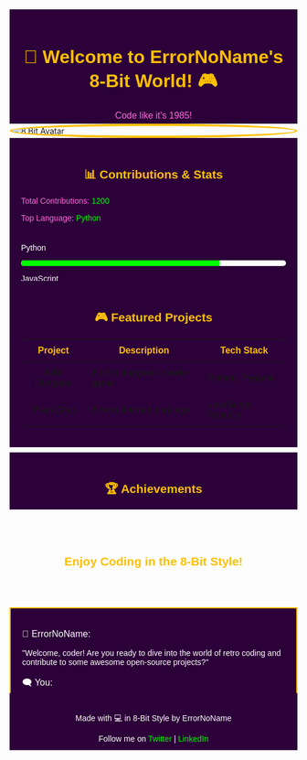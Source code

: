 <!-- Bannière d'Accueil -->
<svg width="100%" height="200" xmlns="http://www.w3.org/2000/svg">
    <foreignObject width="100%" height="100%">
        <div xmlns="http://www.w3.org/1999/xhtml" style="background-color: #2c0038; color: #fff; font-family: 'Press Start 2P', sans-serif; padding: 20px; text-align: center;">
            <h1 style="font-size: 32px; color: #ffbf00;">👾 Welcome to ErrorNoName's 8-Bit World! 🎮</h1>
            <p style="font-size: 16px; color: #ff6bdc;">Code like it's 1985!</p>
        </div>
    </foreignObject>
</svg>

<!-- Avatar Pixel Art -->
<img src="https://via.placeholder.com/150x150.png?text=8+Bit+Avatar" alt="8 Bit Avatar" style="display: block; margin: 0 auto; border: 4px solid #ffbf00; border-radius: 50%;">

<!-- Section des Statistiques de Contribution -->
<svg width="100%" height="150" xmlns="http://www.w3.org/2000/svg">
    <foreignObject width="100%" height="100%">
        <div xmlns="http://www.w3.org/1999/xhtml" style="font-family: 'Press Start 2P', sans-serif; padding: 20px; background-color: #2c0038; color: #fff;">
            <h2 style="text-align: center; color: #ffbf00;">📊 Contributions & Stats</h2>
            <p style="color: #ff6bdc;">Total Contributions: <span style="color: #00ff00;">1200</span></p>
            <p style="color: #ff6bdc;">Top Language: <span style="color: #00ff00;">Python</span></p>
        </div>
    </foreignObject>
</svg>

<!-- Barres de Progression pour les Langages -->
<svg width="100%" height="100" xmlns="http://www.w3.org/2000/svg">
    <foreignObject width="100%" height="100%">
        <div xmlns="http://www.w3.org/1999/xhtml" style="font-family: 'Press Start 2P', sans-serif; padding: 20px; background-color: #2c0038; color: #fff;">
            <p>Python</p>
            <div style="background-color: #fff; border-radius: 10px; overflow: hidden;">
                <div style="width: 75%; height: 10px; background-color: #00ff00;"></div>
            </div>
            <p>JavaScript</p>
            <div style="background-color: #fff; border-radius: 10px; overflow: hidden;">
                <div style="width: 60%; height: 10px; background-color: #ff6bdc;"></div>
            </div>
        </div>
    </foreignObject>
</svg>

<!-- Tableau des Projets en 8 Bits -->
<svg width="100%" height="300" xmlns="http://www.w3.org/2000/svg">
    <foreignObject width="100%" height="100%">
        <div xmlns="http://www.w3.org/1999/xhtml" style="font-family: 'Press Start 2P', sans-serif; padding: 20px; background-color: #2c0038; color: #fff;">
            <h2 style="text-align: center; color: #ffbf00;">🎮 Featured Projects</h2>
            <table style="width: 100%; border-collapse: collapse; margin-top: 10px;">
                <thead>
                    <tr style="color: #ffbf00;">
                        <th style="padding: 10px;">Project</th>
                        <th style="padding: 10px;">Description</th>
                        <th style="padding: 10px;">Tech Stack</th>
                    </tr>
                </thead>
                <tbody>
                    <tr>
                        <td style="padding: 10px; text-align: center;">8-Bit Dungeon</td>
                        <td style="padding: 10px;">A retro dungeon crawler game</td>
                        <td style="padding: 10px;">Python, Pygame</td>
                    </tr>
                    <tr>
                        <td style="padding: 10px; text-align: center;">Pixel-Chat</td>
                        <td style="padding: 10px;">A retro-themed chat app</td>
                        <td style="padding: 10px;">JavaScript, React.js</td>
                    </tr>
                </tbody>
            </table>
        </div>
    </foreignObject>
</svg>

<!-- Badges en Pixel Art -->
<svg width="100%" height="100" xmlns="http://www.w3.org/2000/svg">
    <foreignObject width="100%" height="100%">
        <div xmlns="http://www.w3.org/1999/xhtml" style="font-family: 'Press Start 2P', sans-serif; padding: 20px; background-color: #2c0038; color: #fff; text-align: center;">
            <h2 style="color: #ffbf00;">🏆 Achievements</h2>
            <img src="https://via.placeholder.com/50x50.png?text=500+Commits" alt="500+ Commits Badge" style="margin: 10px;">
            <img src="https://via.placeholder.com/50x50.png?text=10+Repos" alt="10 Repos Badge" style="margin: 10px;">
        </div>
    </foreignObject>
</svg>

<!-- Pixelated Background -->
<div style="background-image: url('https://via.placeholder.com/800x400.png?text=Pixelated+Background'); background-size: cover; text-align: center; padding: 50px;">
    <h2 style="font-family: 'Press Start 2P', sans-serif; color: #ffbf00;">Enjoy Coding in the 8-Bit Style!</h2>
</div>

<!-- Dialogue Style RPG -->
<svg width="100%" height="150" xmlns="http://www.w3.org/2000/svg">
    <foreignObject width="100%" height="100%">
        <div xmlns="http://www.w3.org/1999/xhtml" style="font-family: 'Press Start 2P', sans-serif; padding: 20px; background-color: #2c0038; color: #fff; border: 2px solid #ffbf00;">
            <p style="font-size: 16px;">👾 ErrorNoName:</p>
            <p style="font-size: 14px;">"Welcome, coder! Are you ready to dive into the world of retro coding and contribute to some awesome open-source projects?"</p>
            <p style="font-size: 16px;">🗨️ You:</p>
            <p style="font-size: 14px;">"Absolutely! Let's do this!"</p>
        </div>
    </foreignObject>
</svg>

<!-- Footer -->
<svg width="100%" height="100" xmlns="http://www.w3.org/2000/svg">
    <foreignObject width="100%" height="100%">
        <div xmlns="http://www.w3.org/1999/xhtml" style="font-family: 'Press Start 2P', sans-serif; padding: 20px; background-color: #2c0038; color: #fff; text-align: center;">
            <p>Made with 💻 in 8-Bit Style by ErrorNoName</p>
            <p>Follow me on <a href="https://twitter.com/yourprofile" style="color: #00ff00; text-decoration: none;">Twitter</a> | <a href="https://www.linkedin.com/in/yourprofile/" style="color: #00ff00; text-decoration: none;">LinkedIn</a></p>
        </div>
    </foreignObject>
</svg>
